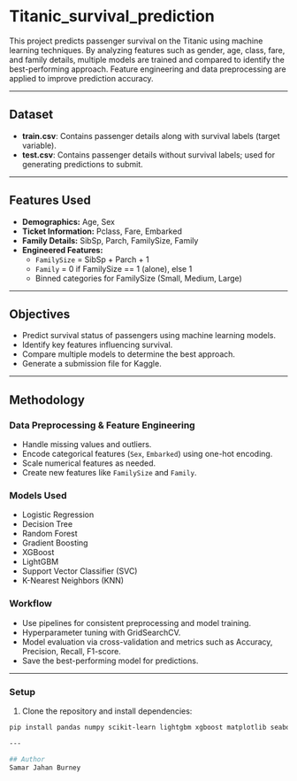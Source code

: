 # Titanic_survival_prediction
This project predicts passenger survival on the Titanic using machine learning techniques. By analyzing features such as gender, age, class, fare, and family details, multiple models are trained and compared to identify the best-performing approach. Feature engineering and data preprocessing are applied to improve prediction accuracy.

---

## Dataset

- **train.csv**: Contains passenger details along with survival labels (target variable).
- **test.csv**: Contains passenger details without survival labels; used for generating predictions to submit.

---

## Features Used

- **Demographics:** Age, Sex
- **Ticket Information:** Pclass, Fare, Embarked
- **Family Details:** SibSp, Parch, FamilySize, Family
- **Engineered Features:**  
  - `FamilySize` = SibSp + Parch + 1  
  - `Family` = 0 if FamilySize == 1 (alone), else 1  
  - Binned categories for FamilySize (Small, Medium, Large)

---

## Objectives

- Predict survival status of passengers using machine learning models.
- Identify key features influencing survival.
- Compare multiple models to determine the best approach.
- Generate a submission file for Kaggle.

---

## Methodology

### Data Preprocessing & Feature Engineering
- Handle missing values and outliers.
- Encode categorical features (`Sex`, `Embarked`) using one-hot encoding.
- Scale numerical features as needed.
- Create new features like `FamilySize` and `Family`.

### Models Used
- Logistic Regression
- Decision Tree
- Random Forest
- Gradient Boosting
- XGBoost
- LightGBM
- Support Vector Classifier (SVC)
- K-Nearest Neighbors (KNN)

### Workflow
- Use pipelines for consistent preprocessing and model training.
- Hyperparameter tuning with GridSearchCV.
- Model evaluation via cross-validation and metrics such as Accuracy, Precision, Recall, F1-score.
- Save the best-performing model for predictions.

---
### Setup
1. Clone the repository and install dependencies:
```bash
pip install pandas numpy scikit-learn lightgbm xgboost matplotlib seaborn

---

## Author
Samar Jahan Burney 
